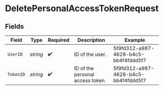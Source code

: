 # DeletePersonalAccessTokenRequest


## Fields

| Field                                | Type                                 | Required                             | Description                          | Example                              |
| ------------------------------------ | ------------------------------------ | ------------------------------------ | ------------------------------------ | ------------------------------------ |
| `UserID`                             | *string*                             | :heavy_check_mark:                   | ID of the user.                      | 5f9fd312-a987-4628-b4c5-bb4f4fddd5f7 |
| `TokenID`                            | *string*                             | :heavy_check_mark:                   | ID of the personal access token.     | 5f9fd312-a987-4628-b4c5-bb4f4fddd5f7 |